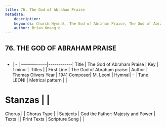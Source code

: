 ```yaml
---
title: 76. The God of Abraham Praise
metadata:
    description: 
    keywords: Church Hymnal, The God of Abraham Praise, The God of Abraham praise, 
    author: Brian Onang'o
---
```



## 76. THE GOD OF ABRAHAM PRAISE

```txt

```

- |   -  |
-------------|------------|
Title | The God of Abraham Praise |
Key | f minor |
Titles |  |
First Line | The God of Abraham praise |
Author | Thomas Olivers
Year | 1941
Composer| M. Leoni |
Hymnal|  - |
Tune| LEONI |
Metrical pattern | |
# Stanzas |  |
Chorus |  |
Chorus Type |  |
Subjects | God the Father: Majesty and Power |
Texts |  |
Print Texts | 
Scripture Song |  |
  
